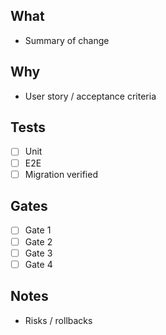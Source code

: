 ## What
- Summary of change

## Why
- User story / acceptance criteria

## Tests
- [ ] Unit
- [ ] E2E
- [ ] Migration verified

## Gates
- [ ] Gate 1
- [ ] Gate 2
- [ ] Gate 3
- [ ] Gate 4

## Notes
- Risks / rollbacks
